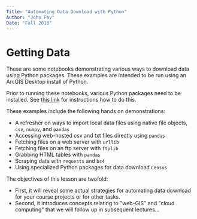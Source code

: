 ```yaml
---
Title: "Automating Data Download with Python"
Author: "John Fay"
Date: "Fall 2018"
---
```


# Getting Data

These are some notebooks demonstrating various ways to download data using Python packages. These examples are intended to be run using an ArcGIS Desktop install of Python.



Prior to running these notebooks, various Python packages need to be installed. See [this link](https://env859.github.io/fall2019/51_GettingData.html) for instructions how to do this. 



These examples include the following hands on demonstrations:

* A refresher on ways to import local data files using native file objects,  `csv`, `numpy`, and `pandas`
* Accessing web-hosted csv and txt files directly using `pandas`
* Fetching files on a web server with `urllib`
* Fetching files on an ftp server with `ftplib`
* Grabbing HTML tables with `pandas`
* Scraping data with `requests` and `bs4`
* Using specialized Python packages for data download `Census`




The objectives of this lesson are twofold:

* First, it will reveal some actual strategies for automating data download for your course projects or for other tasks. 
* Second, it introduces concepts relating to "web-GIS" and "cloud computing" that we will follow up in subsequent lectures...

